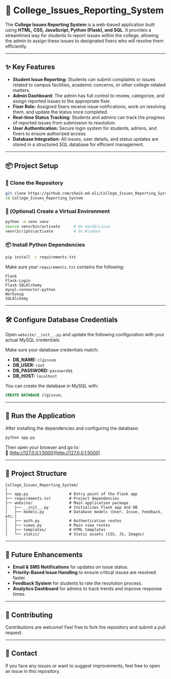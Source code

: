 # 📌 College_Issues_Reporting_System

The **College Issues Reporting System** is a web-based application built using **HTML, CSS, JavaScript, Python (Flask), and SQL**. It provides a streamlined way for students to report issues within the college, allowing the admin to assign these issues to designated fixers who will resolve them efficiently.

---

## ✨ Key Features

- **Student Issue Reporting:** Students can submit complaints or issues related to campus facilities, academic concerns, or other college-related matters.  
- **Admin Dashboard:** The admin has full control to review, categorize, and assign reported issues to the appropriate fixer.  
- **Fixer Role:** Assigned fixers receive issue notifications, work on resolving them, and update the status once completed.  
- **Real-time Status Tracking:** Students and admins can track the progress of reported issues from submission to resolution.  
- **User Authentication:** Secure login system for students, admins, and fixers to ensure authorized access.  
- **Database Integration:** All issues, user details, and status updates are stored in a structured SQL database for efficient management.

---

## 📦 Project Setup

### 🔁 Clone the Repository

```bash
git clone https://github.com/sheik-md-ali/College_Issues_Reporting_System.git
cd College_Issues_Reporting_System
```

### 🐍 (Optional) Create a Virtual Environment

```bash
python -m venv venv
source venv/bin/activate      # On macOS/Linux
venv\Scripts\activate         # On Windows
```

### 📦 Install Python Dependencies

```bash
pip install -r requirements.txt
```

Make sure your `requirements.txt` contains the following:

```
Flask
Flask-Login
Flask-SQLAlchemy
mysql-connector-python
Werkzeug
SQLAlchemy
```

---

## 🛠️ Configure Database Credentials

Open `website/__init__.py` and update the following configuration with your actual MySQL credentials:


Make sure your database credentials match:

- **DB_NAME:** `clgissue`
- **DB_USER:** `root`
- **DB_PASSWORD:** `passowrd$$`
- **DB_HOST:** `localhost`

You can create the database in MySQL with:

```sql
CREATE DATABASE clgissue;
```

---

## 🚀 Run the Application

After installing the dependencies and configuring the database:

```bash
python app.py
```

Then open your browser and go to:  
📍 [http://127.0.0.1:5000](http://127.0.0.1:5000)

---

## 📂 Project Structure

```
College_Issues_Reporting_System/
│
├── app.py                  # Entry point of the Flask app
├── requirements.txt        # Project dependencies
├── website/                # Main application package
│   ├── __init__.py         # Initializes Flask app and DB
│   ├── models.py           # Database models (User, Issue, Feedback, etc.)
│   ├── auth.py             # Authentication routes
│   ├── views.py            # Main view routes
│   ├── templates/          # HTML templates
│   └── static/             # Static assets (CSS, JS, Images)
```

---

## 🚀 Future Enhancements

- **Email & SMS Notifications** for updates on issue status.  
- **Priority-Based Issue Handling** to ensure critical issues are resolved faster.  
- **Feedback System** for students to rate the resolution process.  
- **Analytics Dashboard** for admins to track trends and improve response times.  

---

## 🤝 Contributing

Contributions are welcome! Feel free to fork the repository and submit a pull request.

---

## 📧 Contact

If you face any issues or want to suggest improvements, feel free to open an issue in this repository.
